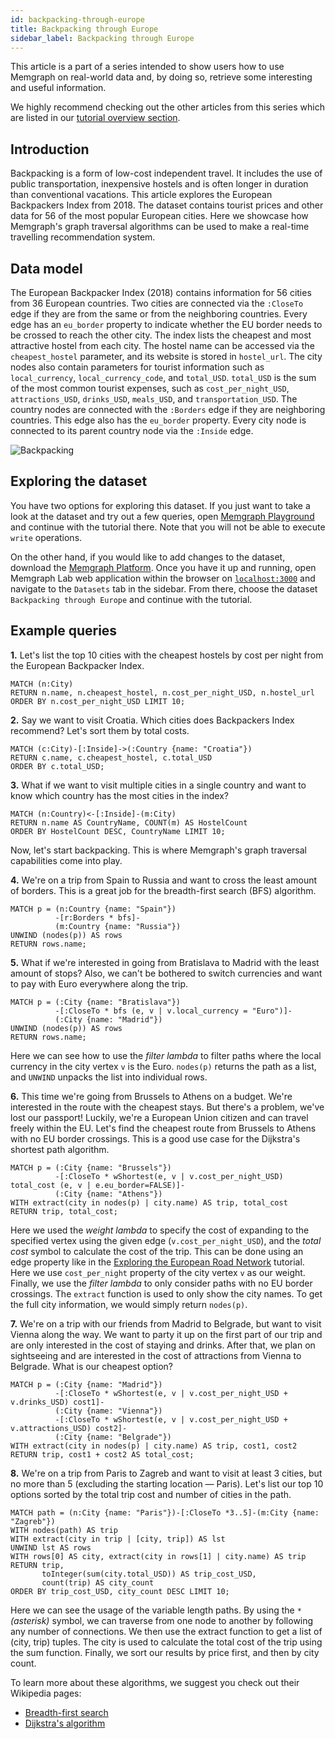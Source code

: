 ```yaml
---
id: backpacking-through-europe
title: Backpacking through Europe
sidebar_label: Backpacking through Europe
---
```


This article is a part of a series intended to show users how to use Memgraph on
real-world data and, by doing so, retrieve some interesting and useful
information.

We highly recommend checking out the other articles from this series which are
listed in our [tutorial overview section](/tutorials/overview.md).

## Introduction

Backpacking is a form of low-cost independent travel. It includes the use of
public transportation, inexpensive hostels and is often longer in duration than
conventional vacations. This article explores the European Backpackers Index
from 2018. The dataset contains tourist prices and other data for 56 of the most
popular European cities. Here we showcase how Memgraph's graph traversal
algorithms can be used to make a real-time travelling recommendation system.

## Data model

The European Backpacker Index (2018) contains information for 56 cities from 36
European countries. Two cities are connected via the `:CloseTo` edge if they are
from the same or from the neighboring countries. Every edge has an `eu_border`
property to indicate whether the EU border needs to be crossed to reach the
other city. The index lists the cheapest and most attractive hostel from each
city. The hostel name can be accessed via the `cheapest_hostel` parameter, and
its website is stored in `hostel_url`. The city nodes also contain parameters
for tourist information such as `local_currency`, `local_currency_code`, and
`total_USD`. `total_USD` is the sum of the most common tourist expenses, such as
`cost_per_night_USD`, `attractions_USD`, `drinks_USD`, `meals_USD`, and
`transportation_USD`. The country nodes are connected with the `:Borders` edge
if they are neighboring countries. This edge also has the `eu_border` property.
Every city node is connected to its parent country node via the `:Inside` edge.

![Backpacking](../data/backpacking_metagraph.png)

## Exploring the dataset

You have two options for exploring this dataset. If you just want to take a look
at the dataset and try out a few queries, open [Memgraph
Playground](https://playground.memgraph.com/sandbox/europe-backpacking) and
continue with the tutorial there. Note that you will not be able to execute
`write` operations.

On the other hand, if you would like to add changes to the dataset, download the
[Memgraph Platform](https://memgraph.com/download#memgraph-platform). Once you
have it up and running, open Memgraph Lab web application within the browser on
[`localhost:3000`](http://localhost:3000) and navigate to the `Datasets` tab in
the sidebar. From there, choose the dataset `Backpacking through Europe` and
continue with the tutorial.

## Example queries

**1\.** Let's list the top 10 cities with the cheapest hostels by cost per night
from the European Backpacker Index.

```cypher
MATCH (n:City)
RETURN n.name, n.cheapest_hostel, n.cost_per_night_USD, n.hostel_url
ORDER BY n.cost_per_night_USD LIMIT 10;
```

**2\.** Say we want to visit Croatia. Which cities does Backpackers Index
recommend? Let's sort them by total costs.

```cypher
MATCH (c:City)-[:Inside]->(:Country {name: "Croatia"})
RETURN c.name, c.cheapest_hostel, c.total_USD
ORDER BY c.total_USD;
```

**3\.** What if we want to visit multiple cities in a single country and want to
know which country has the most cities in the index?

```cypher
MATCH (n:Country)<-[:Inside]-(m:City)
RETURN n.name AS CountryName, COUNT(m) AS HostelCount
ORDER BY HostelCount DESC, CountryName LIMIT 10;
```

Now, let's start backpacking. This is where Memgraph's graph traversal
capabilities come into play.

**4\.** We're on a trip from Spain to Russia and want to cross the least amount
of borders. This is a great job for the breadth-first search (BFS) algorithm.

```cypher
MATCH p = (n:Country {name: "Spain"})
          -[r:Borders * bfs]-
          (m:Country {name: "Russia"})
UNWIND (nodes(p)) AS rows
RETURN rows.name;
```

**5\.** What if we're interested in going from Bratislava to Madrid with the
least amount of stops? Also, we can't be bothered to switch currencies and want
to pay with Euro everywhere along the trip.

```cypher
MATCH p = (:City {name: "Bratislava"})
          -[:CloseTo * bfs (e, v | v.local_currency = "Euro")]-
          (:City {name: "Madrid"})
UNWIND (nodes(p)) AS rows
RETURN rows.name;
```

Here we can see how to use the _filter lambda_ to filter paths where the local
currency in the city vertex `v` is the Euro. `nodes(p)` returns the path as a
list, and `UNWIND` unpacks the list into individual rows.

**6\.** This time we're going from Brussels to Athens on a budget. We're
interested in the route with the cheapest stays. But there's a problem, we've
lost our passport! Luckily, we're a European Union citizen and can travel freely
within the EU. Let's find the cheapest route from Brussels to Athens with no EU
border crossings. This is a good use case for the Dijkstra's shortest path
algorithm.

```cypher
MATCH p = (:City {name: "Brussels"})
          -[:CloseTo * wShortest(e, v | v.cost_per_night_USD) total_cost (e, v | e.eu_border=FALSE)]-
          (:City {name: "Athens"})
WITH extract(city in nodes(p) | city.name) AS trip, total_cost
RETURN trip, total_cost;
```

Here we used the _weight lambda_ to specify the cost of expanding to the
specified vertex using the given edge (`v.cost_per_night_USD`), and the _total
cost_ symbol to calculate the cost of the trip. This can be done using an edge
property like in the [Exploring the European Road
Network](exploring-the-european-road-network.md) tutorial. Here we use
`cost_per_night` property of the city vertex `v` as our weight. Finally, we use
the _filter lambda_ to only consider paths with no EU border crossings. The
`extract` function is used to only show the city names. To get the full city
information, we would simply return `nodes(p)`.

**7\.** We're on a trip with our friends from Madrid to Belgrade, but want to
visit Vienna along the way. We want to party it up on the first part of our trip
and are only interested in the cost of staying and drinks. After that, we plan
on sightseeing and are interested in the cost of attractions from Vienna to
Belgrade. What is our cheapest option?

```cypher
MATCH p = (:City {name: "Madrid"})
          -[:CloseTo * wShortest(e, v | v.cost_per_night_USD + v.drinks_USD) cost1]-
          (:City {name: "Vienna"})
          -[:CloseTo * wShortest(e, v | v.cost_per_night_USD + v.attractions_USD) cost2]-
          (:City {name: "Belgrade"})
WITH extract(city in nodes(p) | city.name) AS trip, cost1, cost2
RETURN trip, cost1 + cost2 AS total_cost;
```

**8\.** We're on a trip from Paris to Zagreb and want to visit at least 3
cities, but no more than 5 (excluding the starting location &mdash; Paris).
Let's list our top 10 options sorted by the total trip cost and number of cities
in the path.

```cypher
MATCH path = (n:City {name: "Paris"})-[:CloseTo *3..5]-(m:City {name: "Zagreb"})
WITH nodes(path) AS trip
WITH extract(city in trip | [city, trip]) AS lst
UNWIND lst AS rows
WITH rows[0] AS city, extract(city in rows[1] | city.name) AS trip
RETURN trip,
       toInteger(sum(city.total_USD)) AS trip_cost_USD,
       count(trip) AS city_count
ORDER BY trip_cost_USD, city_count DESC LIMIT 10;
```

Here we can see the usage of the variable length paths. By using the `*`
_(asterisk)_ symbol, we can traverse from one node to another by following any
number of connections. We then use the extract function to get a list of (city,
trip) tuples. The city is used to calculate the total cost of the trip using the
sum function. Finally, we sort our results by price first, and then by city
count.

To learn more about these algorithms, we suggest you check out their Wikipedia
pages:

- [Breadth-first search](https://en.wikipedia.org/wiki/Breadth-first_search)
- [Dijkstra's algorithm](https://en.wikipedia.org/wiki/Dijkstra%27s_algorithm)
